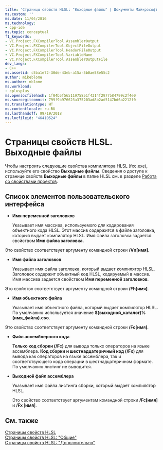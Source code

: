 ```yaml
---
title: 'Страницы свойств HLSL: "Выходные файлы" | Документы Майкрософт'
ms.custom: ''
ms.date: 11/04/2016
ms.technology:
- cpp-ide
ms.topic: conceptual
f1_keywords:
- VC.Project.FXCompilerTool.AssemblerOutput
- VC.Project.FXCompilerTool.ObjectFileOutput
- VC.Project.FXCompilerTool.HeaderFileOutput
- VC.Project.FXCompilerTool.VariableName
- VC.Project.FXCompilerTool.AssemblerOutputFile
dev_langs:
- C++
ms.assetid: c5ba1e72-30de-43eb-a15a-5b0ae58e55c2
author: mikeblome
ms.author: mblome
ms.workload:
- cplusplus
ms.openlocfilehash: 1f04b5f56511975851f4314f2977b84799c2f4e0
ms.sourcegitcommit: 799f9b976623a375203ad8b2ad5147bd6a2212f0
ms.translationtype: HT
ms.contentlocale: ru-RU
ms.lasthandoff: 09/19/2018
ms.locfileid: "46410524"
---
```

# <a name="hlsl-property-pages-output-files"></a>Страницы свойств HLSL. Выходные файлы

Чтобы настроить следующие свойства компилятора HLSL (fxc.exe), используйте его свойство **Выходные файлы**. Сведения о доступе к странице свойств **Выходные файлы** в папке HLSL см. в разделе [Работа со свойствами проектов](../ide/working-with-project-properties.md).

## <a name="uielement-list"></a>Список элементов пользовательского интерфейса

- **Имя переменной заголовков**

   Указывает имя массива, используемого для кодирования объектного кода HLSL. Этот массив содержится в файле заголовка, который выдает компилятор HLSL. Имя файла заголовка задается свойством **Имя файла заголовка**.

Это свойство соответствует аргументу командной строки **/Vn[имя]**.

- **Имя файла заголовков**

   Указывает имя файла заголовка, который выдает компилятор HLSL. Заголовок содержит объектный код HLSL, кодируемый в массив. Имя массива задается свойством **Имя переменной заголовков**.

Это свойство соответствует аргументу командной строки **/Fh[имя]**.

- **Имя объектного файла**

   Указывает имя объектного файла, который выдает компилятор HLSL. По умолчанию используется значение **$(выходной_каталог)%(имя_файла).cso**.

Это свойство соответствует аргументу командной строки **/Fo[имя]**.

- **Файл ассемблерного кода**

   **Только код сборки (/Fc)** для вывода только операторов на языке ассемблера. **Код сборки и шестнадцатеричный код (/Fx)** для вывода как операторов на языке ассемблера, так и соответствующего кода операции в шестнадцатеричном формате. По умолчанию листинг не выводится.

- **Выходной файл ассемблера**

   Указывает имя файла листинга сборки, который выдает компилятор HLSL.

   Это свойство соответствует аргументам командной строки **/Fc[имя]** и **/Fx [имя]**.

## <a name="see-also"></a>См. также

[Страницы свойств HLSL](../ide/hlsl-property-pages.md)<br>
[Страницы свойств HLSL: "Общие"](../ide/hlsl-property-pages-general.md)<br>
[Страницы свойств HLSL: "Дополнительно"](../ide/hlsl-property-pages-advanced.md)